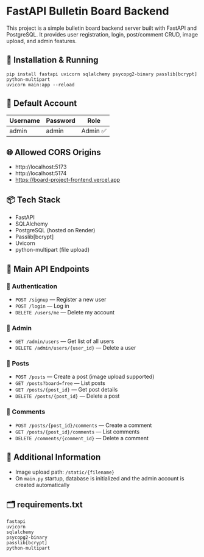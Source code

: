 # FastAPI Bulletin Board Backend

This project is a simple bulletin board backend server built with FastAPI and PostgreSQL. It provides user registration, login, post/comment CRUD, image upload, and admin features.

## 🔧 Installation & Running

    pip install fastapi uvicorn sqlalchemy psycopg2-binary passlib[bcrypt] python-multipart
    uvicorn main:app --reload

## 📌 Default Account

| Username | Password | Role      |
|----------|----------|-----------|
| admin    | admin    | Admin ✅  |

## 🌐 Allowed CORS Origins

- http://localhost:5173
- http://localhost:5174
- https://board-project-frontend.vercel.app

## 📦 Tech Stack

- FastAPI  
- SQLAlchemy  
- PostgreSQL (hosted on Render)  
- Passlib[bcrypt]  
- Uvicorn  
- python-multipart (file upload)

## 🧪 Main API Endpoints

### 🔐 Authentication
- `POST /signup` — Register a new user  
- `POST /login` — Log in  
- `DELETE /users/me` — Delete my account  

### 👤 Admin
- `GET /admin/users` — Get list of all users  
- `DELETE /admin/users/{user_id}` — Delete a user  

### 📝 Posts
- `POST /posts` — Create a post (image upload supported)  
- `GET /posts?board=free` — List posts  
- `GET /posts/{post_id}` — Get post details  
- `DELETE /posts/{post_id}` — Delete a post  

### 💬 Comments
- `POST /posts/{post_id}/comments` — Create a comment  
- `GET /posts/{post_id}/comments` — List comments  
- `DELETE /comments/{comment_id}` — Delete a comment  

## 📁 Additional Information

- Image upload path: `/static/{filename}`  
- On `main.py` startup, database is initialized and the admin account is created automatically  

## 🗂 requirements.txt

    fastapi
    uvicorn
    sqlalchemy
    psycopg2-binary
    passlib[bcrypt]
    python-multipart
